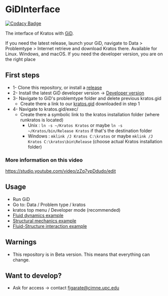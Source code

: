 # GiDInterface

[![Codacy Badge](https://app.codacy.com/project/badge/Grade/36d3d305c87e4bb398bc87ea2e3b890e)](https://www.codacy.com/gh/KratosMultiphysics/GiDInterface/dashboard?utm_source=github.com&amp;utm_medium=referral&amp;utm_content=KratosMultiphysics/GiDInterface&amp;utm_campaign=Badge_Grade)

The interface of Kratos with [GiD](http://www.gidhome.com). 

If you need the latest release, launch your GiD, navigate to Data > Problemtype > Internet retrieve and download Kratos there. Available for Linux. Windows, and macOS. If you need the developer version, you are on the right place

## First steps
* 1- Clone this repository, or install a [release](https://github.com/KratosMultiphysics/GiDInterface/releases)
* 2- Install the latest GiD developer version -> [Developer version](http://www.gidhome.com/download/developer-versions)
* 3- Navigate to GiD's problemtype folder and delete previous kratos.gid
    * Create there a link to our [kratos.gid](./kratos.gid/) downloaded in step 1
* 4- Navigate to kratos.gid/exec/
    * Create there a symbolic link to the kratos installation folder (where runkratos is located)
      * Unix : `ln -s ~/Kratos Kratos` or maybe `ln -s ~/Kratos/bin/Release Kratos` if that's the destination folder
      * Windows : `mklink /J Kratos C:\kratos` or maybe `mklink /J Kratos C:\kratos\bin\Release` (choose actual Kratos installation folder)

### More information on this video
https://studio.youtube.com/video/zZq7ypDdudo/edit

## Usage
* Run GiD
* Go to: Data / Problem type / kratos
* kratos top menu / Developer mode (recommended)
* [Fluid dynamics example](https://github.com/KratosMultiphysics/Kratos/wiki/Running-an-example-from-GiD#3-set-a-fluid-dynamics-problem)
* [Structural mechanics example](https://github.com/KratosMultiphysics/Kratos/wiki/Running-an-example-from-GiD#4-set-a-structural-mechanics-problem)
* [Fluid-Structure interaction example](https://github.com/KratosMultiphysics/Kratos/wiki/Running-an-example-from-GiD#5-set-a-fluid-structure-interaction-problem)

## Warnings
* This repository is in Beta version. This means that everything can change.

## Want to develop?
* Ask for access -> contact fjgarate@cimne.upc.edu

